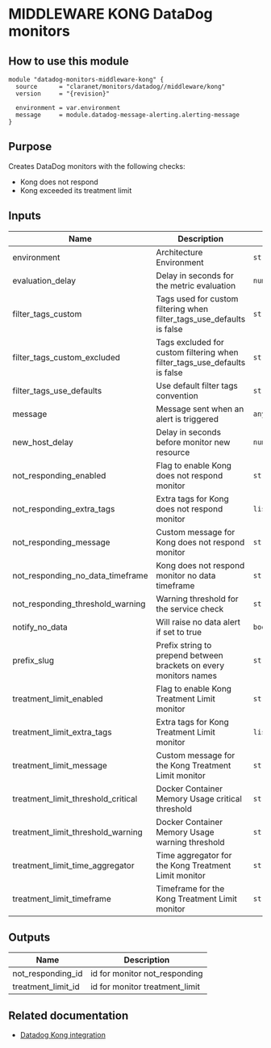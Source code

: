 # MIDDLEWARE KONG DataDog monitors

## How to use this module

```hcl
module "datadog-monitors-middleware-kong" {
  source      = "claranet/monitors/datadog//middleware/kong"
  version     = "{revision}"

  environment = var.environment
  message     = module.datadog-message-alerting.alerting-message
}

```

## Purpose

Creates DataDog monitors with the following checks:

- Kong does not respond
- Kong exceeded its treatment limit

## Inputs

| Name | Description | Type | Default | Required |
|------|-------------|------|---------|:-----:|
| environment | Architecture Environment | `string` | n/a | yes |
| evaluation\_delay | Delay in seconds for the metric evaluation | `number` | `15` | no |
| filter\_tags\_custom | Tags used for custom filtering when filter\_tags\_use\_defaults is false | `string` | `"*"` | no |
| filter\_tags\_custom\_excluded | Tags excluded for custom filtering when filter\_tags\_use\_defaults is false | `string` | `""` | no |
| filter\_tags\_use\_defaults | Use default filter tags convention | `string` | `"true"` | no |
| message | Message sent when an alert is triggered | `any` | n/a | yes |
| new\_host\_delay | Delay in seconds before monitor new resource | `number` | `300` | no |
| not\_responding\_enabled | Flag to enable Kong does not respond monitor | `string` | `"true"` | no |
| not\_responding\_extra\_tags | Extra tags for Kong does not respond monitor | `list(string)` | `[]` | no |
| not\_responding\_message | Custom message for Kong does not respond monitor | `string` | `""` | no |
| not\_responding\_no\_data\_timeframe | Kong does not respond monitor no data timeframe | `string` | `10` | no |
| not\_responding\_threshold\_warning | Warning threshold for the service check | `string` | `3` | no |
| notify\_no\_data | Will raise no data alert if set to true | `bool` | `true` | no |
| prefix\_slug | Prefix string to prepend between brackets on every monitors names | `string` | `""` | no |
| treatment\_limit\_enabled | Flag to enable Kong Treatment Limit monitor | `string` | `"true"` | no |
| treatment\_limit\_extra\_tags | Extra tags for Kong Treatment Limit monitor | `list(string)` | `[]` | no |
| treatment\_limit\_message | Custom message for the Kong Treatment Limit monitor | `string` | `""` | no |
| treatment\_limit\_threshold\_critical | Docker Container Memory Usage  critical threshold | `string` | `20` | no |
| treatment\_limit\_threshold\_warning | Docker Container Memory Usage warning threshold | `string` | `0` | no |
| treatment\_limit\_time\_aggregator | Time aggregator for the Kong Treatment Limit monitor | `string` | `"min"` | no |
| treatment\_limit\_timeframe | Timeframe for the Kong Treatment Limit monitor | `string` | `"last_15m"` | no |

## Outputs

| Name | Description |
|------|-------------|
| not\_responding\_id | id for monitor not\_responding |
| treatment\_limit\_id | id for monitor treatment\_limit |

## Related documentation

* [Datadog Kong integration](https://docs.datadoghq.com/integrations/kong/)


